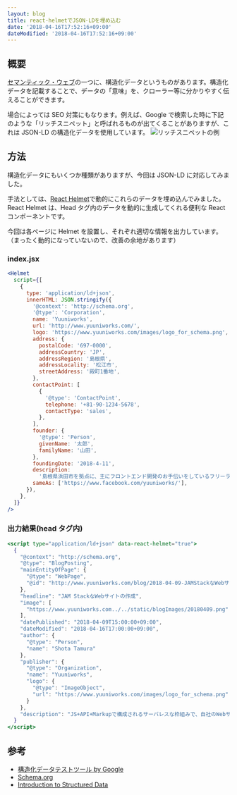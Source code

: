 ```yaml
---
layout: blog
title: react-helmetでJSON-LDを埋め込む
date: '2018-04-16T17:52:16+09:00'
dateModified: '2018-04-16T17:52:16+09:00'
---
```


## 概要

[セマンティック・ウェブ](https://ja.wikipedia.org/wiki/%E3%82%BB%E3%83%9E%E3%83%B3%E3%83%86%E3%82%A3%E3%83%83%E3%82%AF%E3%83%BB%E3%82%A6%E3%82%A7%E3%83%96)の一つに、構造化データというものがあります。構造化データを記載することで、データの「意味」を、クローラー等に分かりやすく伝えることができます。

場合によっては SEO 対策にもなります。例えば、Google で検索した時に下記のような「リッチスニペット」と呼ばれるものが出てくることがありますが、これは JSON-LD の構造化データを使用しています。
![リッチスニペットの例](../../static/blogImages/20180416.png)

## 方法

構造化データにもいくつか種類がありますが、今回は JSON-LD に対応してみました。

手法としては、[React Helmet](https://github.com/nfl/react-helmet)で動的にこれらのデータを埋め込んでみました。
React Helmet は、Head タグ内のデータを動的に生成してくれる便利な React コンポーネントです。

今回は各ページに Helmet を設置し、それぞれ適切な情報を出力しています。
（まったく動的になっていないので、改善の余地があります）

### index.jsx

```jsx
<Helmet
  script={[
    {
      type: 'application/ld+json',
      innerHTML: JSON.stringify({
        '@context': 'http://schema.org',
        '@type': 'Corporation',
        name: 'Yuuniworks',
        url: 'http://www.yuuniworks.com/',
        logo: 'https://www.yuuniworks.com/images/logo_for_schema.png',
        address: {
          postalCode: '697-0000',
          addressCountry: 'JP',
          addressRegion: '島根県',
          addressLocality: '松江市',
          streetAddress: '殿町1番地',
        },
        contactPoint: [
          {
            '@type': 'ContactPoint',
            telephone: '+81-90-1234-5678',
            contactType: 'sales',
          },
        ],
        founder: {
          '@type': 'Person',
          givenName: '太郎',
          familyName: '山田',
        },
        foundingDate: '2018-4-11',
        description:
          '島根県浜田市を拠点に、主にフロントエンド開発のお手伝いをしているフリーランスエンジニアです。',
        sameAs: ['https://www.facebook.com/yuuniworks/'],
      }),
    },
  ]}
/>
```

### 出力結果(head タグ内)

```jsx
<script type="application/ld+json" data-react-helmet="true">
  {
    "@context": "http://schema.org",
    "@type": "BlogPosting",
    "mainEntityOfPage": {
      "@type": "WebPage",
      "@id": "http://www.yuuniworks.com/blog/2018-04-09-JAMStackなWebサイトの作成/"
    },
    "headline": "JAM StackなWebサイトの作成",
    "image": [
      "https://www.yuuniworks.com../../static/blogImages/20180409.png"
    ],
    "datePublished": "2018-04-09T15:00:00+09:00",
    "dateModified": "2018-04-16T17:00:00+09:00",
    "author": {
      "@type": "Person",
      "name": "Shota Tamura"
    },
    "publisher": {
      "@type": "Organization",
      "name": "Yuuniworks",
      "logo": {
        "@type": "ImageObject",
        "url": "https://www.yuuniworks.com/images/logo_for_schema.png"
      }
    },
    "description": "JS+API+Markupで構成されるサーバレスな枠組みで、自社のWebサイトを構築してみました。"
  }
</script>
```

## 参考

- [構造化データテストツール by Google](https://search.google.com/structured-data/testing-tool/)
- [Schema.org](http://schema.org/docs/full.html)
- [Introduction to Structured Data](https://developers.google.com/search/docs/guides/intro-structured-data)
